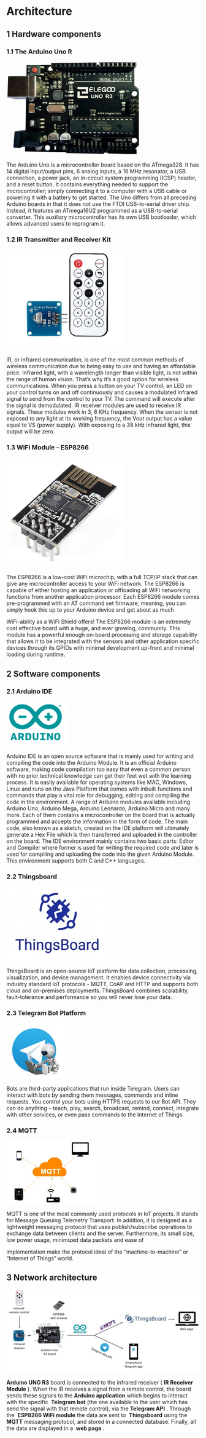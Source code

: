 # Architecture

## 1 Hardware components

### 1.1 The Arduino Uno R

![arduino](/images/arduino.jpg)

The Arduino Uno is a microcontroller board based on the ATmega328. It has 14
digital input/output pins, 6 analog inputs, a 16 MHz resonator, a USB connection, a
power jack, an in-circuit system programming (ICSP) header, and a reset button. It
contains everything needed to support the microcontroller; simply connecting it to a
computer with a USB cable or powering it with a battery to get started.
The Uno differs from all preceding Arduino boards in that it does not use the FTDI
USB-to-serial driver chip. Instead, it features an ATmega16U2 programmed as a
USB-to-serial converter. This auxiliary microcontroller has its own USB bootloader,
which allows advanced users to reprogram it.


### 1.2 IR Transmitter and Receiver Kit

![ir](/images/ir.jpg)

IR, or infrared communication, is one of the
most common methods of wireless
communication due to being easy to use and
having an affordable price. Infrared light, with
a wavelength longer than visible light, is not
within the range of human vision. That’s why
it’s a good option for wireless
communications. When you press a button on
your TV control, an LED on your control turns on and off continuously and causes a
modulated infrared signal to send from the control to your TV. The command will
execute after the signal is demodulated. IR receiver modules are used to receive IR
signals. These modules work in 3, 8 KHz frequency. When the sensor is not exposed
to any light at its working frequency, the Vout output has a value equal to VS (power
supply). With exposing to a 38 kHz infrared light, this output will be zero.

### 1.3 WiFi Module - ESP8266

![wifi](/images/wifi.jpg)

The ESP8266 is a low-cost WiFi microchip,
with a full TCP/IP stack that can give any
microcontroller access to your WiFi
network. The ESP8266 is capable of
either hosting an application or
offloading all WiFi networking functions
from another application processor. Each
ESP8266 module comes pre-programmed
with an AT command set firmware,
meaning, you can simply hook this up to your Arduino device and get about as much


WiFi-ability as a WiFi Shield offers! The ESP8266 module is an extremely cost
effective board with a huge, and ever growing, community. This module has a
powerful enough on-board processing and storage capability that allows it to be
integrated with the sensors and other application specific devices through its GPIOs
with minimal development up-front and minimal loading during runtime.

## 2 Software components

### 2.1 Arduino IDE

![IDE3](/images/IDE.jpg)

Arduino IDE is an open source software that is mainly used
for writing and compiling the code into the Arduino
Module. It is an official Arduino software, making code
compilation too easy that even a common person with no
prior technical knowledge can get their feet wet with the learning process. It is easily
available for operating systems like MAC, Windows, Linux and runs on the Java
Platform that comes with inbuilt functions and commands that play a vital role for
debugging, editing and compiling the code in the environment. A range of Arduino
modules available including Arduino Uno, Arduino Mega, Arduino Leonardo, Arduino
Micro and many more. Each of them contains a microcontroller on the board that is
actually programmed and accepts the information in the form of code. The main
code, also known as a sketch, created on the IDE platform will ultimately generate a
Hex File which is then transferred and uploaded in the controller on the board. The
IDE environment mainly contains two basic parts: Editor and Compiler where former
is used for writing the required code and later is used for compiling and uploading
the code into the given Arduino Module. This environment supports both C and C++
languages.


### 2.2 Thingsboard

![thingsboard1](/images/thingsboard.jpg)

ThingsBoard is an open-source IoT platform for
data collection, processing, visualization, and
device management.
It enables device connectivity via industry
standard IoT protocols - MQTT, CoAP and HTTP
and supports both cloud and on-premises
deployments. ThingsBoard combines scalability,
fault-tolerance and performance so you will never lose your data.

### 2.3 Telegram Bot Platform

![telegram1](/images/telegram.jpg)

Bots are third-party applications that run inside Telegram.
Users can interact with bots by sending them messages,
commands and inline requests. You control your bots using
HTTPS requests to our Bot API.
They can do anything – teach, play, search, broadcast, remind,
connect, integrate with other services, or even pass commands to the Internet of
Things.

### 2.4 MQTT

![mqtt1](/images/mqtt.jpg)

MQTT is one of the most commonly used protocols
in IoT projects. It stands for Message Queuing
Telemetry Transport.
In addition, it is designed as a lightweight messaging
protocol that uses publish/subscribe operations to
exchange data between clients and the server.
Furthermore, its small size, low power usage, minimized data packets and ease of


implementation make the protocol ideal of the “machine-to-machine” or “Internet of
Things” world.

## 3 Network architecture

![schema](/images/schema.jpg)

**Arduino UNO R3** board is connected to the infrared receiver (​ **IR Receiver Module** ​).
When the IR receives a signal from a remote control, the board sends these signals to
the ​ **Arduino application** which begins to interact with the specific ​ **Telegram bot** (the
one available to the user which has send the signal with that remote control), via the
**Telegram API** ​. Through the ​ **ESP8266 WiFi module** the data are sent to ​ **Thingsboard**
using the ​ **MQTT** messaging protocol, and stored in a connected database. Finally, all
the data are displayed in a ​ **web page** ​.
